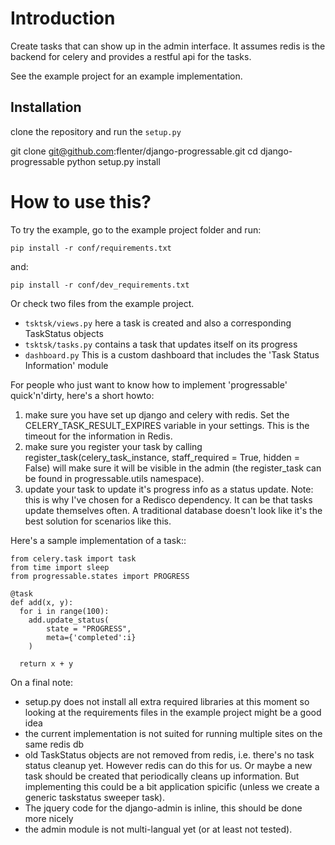 Introduction
============

Create tasks that can show up in the admin interface. It assumes redis is the 
backend for celery and provides a restful api for the tasks.

See the example project for an example implementation.

Installation
------------

clone the repository and run the ``setup.py``

 git clone git@github.com:flenter/django-progressable.git
 cd django-progressable
 python setup.py install

How to use this?
================

To try the example, go to the example project folder and run:

    pip install -r conf/requirements.txt

and: 

    pip install -r conf/dev_requirements.txt


Or check two files from the example project.

* `tsktsk/views.py` here a task is created and also a corresponding TaskStatus objects
* `tsktsk/tasks.py` contains a task that updates itself on its progress
* `dashboard.py` This is a custom dashboard that includes the 'Task Status Information' module


For people who just want to know how to implement 'progressable' quick'n'dirty, here's a short howto:
1. make sure you have set up django and celery with redis. Set the CELERY_TASK_RESULT_EXPIRES variable in your settings. This is the timeout for the information in Redis.
2. make sure you register your task by calling register_task(celery_task_instance, staff_required = True, hidden = False) will make sure it will be visible in the admin (the register_task can be found in progressable.utils namespace).
3. update your task to update it's progress info as a status update. Note: this is why I've chosen for a Redisco dependency. It can be that tasks update themselves often. A traditional database doesn't look like it's the best solution for scenarios like this.

Here's a sample implementation of a task::

    from celery.task import task
    from time import sleep
    from progressable.states import PROGRESS

    @task
    def add(x, y):
      for i in range(100):
        add.update_status(
            state = "PROGRESS",
            meta={'completed':i}
        )

      return x + y


On a final note:

* setup.py does not install all extra required libraries at this moment so looking at the requirements files in the example project might be a good idea
* the current implementation is not suited for running multiple sites on the same redis db
* old TaskStatus objects are not removed from redis, i.e. there's no task 
  status cleanup yet. However redis can do this for us. Or maybe a new task should be created that periodically cleans up information. But implementing this could be a bit application spicific (unless we create a generic taskstatus sweeper task).
* The jquery code for the django-admin is inline, this should be done more 
  nicely
* the admin module is not multi-langual yet (or at least not tested).


